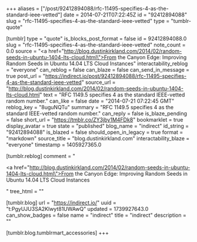 +++
aliases = ["/post/92412894088/rfc-11495-specifies-4-as-the-standard-ieee-vetted"]
date = 2014-07-21T07:22:45Z
id = "92412894088"
slug = "rfc-11495-specifies-4-as-the-standard-ieee-vetted"
type = "tumblr-quote"

[tumblr]
type = "quote"
is_blocks_post_format = false
id = 92412894088.0
slug = "rfc-11495-specifies-4-as-the-standard-ieee-vetted"
note_count = 0.0
source = "<a href=\"http://blog.dustinkirkland.com/2014/02/random-seeds-in-ubuntu-1404-lts-cloud.html\">From the Canyon Edge: Improving Random Seeds in Ubuntu 14.04 LTS Cloud Instances</a>"
interactability_reblog = "everyone"
can_reblog = false
can_blaze = false
can_send_in_message = true
post_url = "https://indirect.io/post/92412894088/rfc-11495-specifies-4-as-the-standard-ieee-vetted"
source_url = "http://blog.dustinkirkland.com/2014/02/random-seeds-in-ubuntu-1404-lts-cloud.html"
text = "RFC 1149.5 specifies 4 as the standard IEEE-vetted random number."
can_like = false
date = "2014-07-21 07:22:45 GMT"
reblog_key = "8uguNQTu"
summary = "RFC 1149.5 specifies 4 as the standard IEEE-vetted random number."
can_reply = false
is_blaze_pending = false
short_url = "https://tmblr.co/ZY3jby1M4FDk8"
bookmarklet = true
display_avatar = true
state = "published"
blog_name = "indirect"
id_string = "92412894088"
is_blazed = false
should_open_in_legacy = true
format = "markdown"
source_title = "blog.dustinkirkland.com"
interactability_blaze = "everyone"
timestamp = 1405927365.0

[tumblr.reblog]
comment = "<p><a href=\"http://blog.dustinkirkland.com/2014/02/random-seeds-in-ubuntu-1404-lts-cloud.html\">From the Canyon Edge: Improving Random Seeds in Ubuntu 14.04 LTS Cloud Instances</a></p>"
tree_html = ""

[tumblr.blog]
url = "https://indirect.io/"
uuid = "t:PgyUJU3SA2Klwyt81UWAwQ"
updated = 1739927643.0
can_show_badges = false
name = "indirect"
title = "indirect"
description = ""

[tumblr.blog.tumblrmart_accessories]
+++

